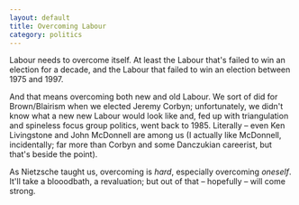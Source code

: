 ```yaml
---
layout: default
title: Overcoming Labour
category: politics
---
```


Labour needs to overcome itself. At least the Labour that's failed to win an election for a decade, and the Labour that failed to win an election between 1975 and 1997.

And that means overcoming both new and old Labour. We sort of did for Brown/Blairism when we elected Jeremy Corbyn; unfortunately, we didn't know what a new new Labour would look like and, fed up with triangulation and spineless focus group politics, went back to 1985. Literally &#8211; even Ken Livingstone and John McDonnell are among us (I actually like McDonnell, incidentally; far more than Corbyn and some Danczukian careerist, but that's beside the point).

As Nietzsche taught us, overcoming is _hard_, especially overcoming _oneself_. It'll take a blooodbath, a revaluation; but out of that &#8211; hopefully &#8211; will come strong.
